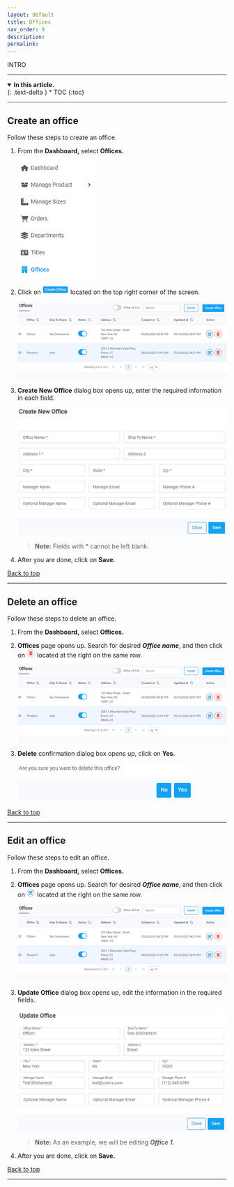 ```yaml
---
layout: default
title: Offices
nav_order: 9
description:
permalink:
---
```


INTRO

---

<details open markdown="block">
  <summary>
    <b>In this article.</b>
  </summary>
  {: .text-delta }
* TOC
{:toc}
</details>

---

## Create an office

Follow these steps to create an office.

1. From the **Dashboard,** select **Offices.**

   ![office_dashboard](../images/office/office_dashboard.png)

2. Click on ![create_office](../images/buttons/coffice.png) located on the top right corner of the screen.

   ![office_page](../images/office/office_page.png)

3. **Create New Office** dialog box opens up, enter the required information in each field.

   ![create_dialogbox](../images/office/create_office.png)

   > **Note:** Fields with \* cannot be left blank.

4. After you are done, click on **Save.**

<a href="#top" id="back-to-top">Back to top</a>

---

## Delete an office

Follow these steps to delete an office.

1. From the **Dashboard,** select **Offices.**

2. **Offices** page opens up. Search for desired **_Office name_**, and then click on ![delete_button](../images/buttons/delete.png) located at the right on the same row.

   ![office_page](../images/office/office_page.png)

3. **Delete** confirmation dialog box opens up, click on **Yes.**

   ![edit_office](../images/office/delete_office.png)

<a href="#top" id="back-to-top">Back to top</a>

---

## Edit an office

Follow these steps to edit an office.

1.  From the **Dashboard,** select **Offices.**

2.  **Offices** page opens up. Search for desired **_Office name_**, and then click on ![edit_button](../images/buttons/edit.png) located at the right on the same row.

    ![office_page](../images/office/office_page.png)

3.  **Update Office** dialog box opens up, edit the information in the required fields.

    ![edit_office](../images/office/edit_office.png)

    > **Note:** As an example, we will be editing **_Office 1._**

4.  After you are done, click on **Save.**

<a href="#top" id="back-to-top">Back to top</a>

---
